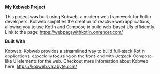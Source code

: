 **My Kobweb Project**

This project was built using Kobweb, a modern web framework for Kotlin developers. Kobweb simplifies the creation of reactive web applications, allowing you to use Kotlin and Compose to build web-based UIs efficiently. Link to the page: https://webpagewithkotlin.onrender.com/

**Built With**

Kobweb: Kobweb provides a streamlined way to build full-stack Kotlin applications, especially focusing on the front-end with Jetpack Compose-like UI elements for the web. Checkout more information about Kobweb here: https://kobweb.varabyte.com/
